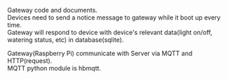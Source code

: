 Gateway code and documents.   
Devices need to send a notice message to gateway while it boot up every time.   
Gateway will respond to device with device's relevant data(light on/off, watering status, etc) in database(sqlite).  

Gateway(Raspberry Pi) communicate with Server via MQTT and HTTP(request).  
MQTT python module is hbmqtt.



